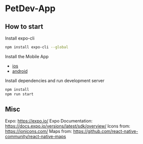 # PetDev-App


## How to start

Install expo-cli

```bash
npm install expo-cli --global
```

Install the Mobile App

- [ios](https://itunes.apple.com/app/apple-store/id982107779)
- [android](https://play.google.com/store/apps/details?id=host.exp.exponent&referrer=www)

Install dependencies and run development server

```bash
npm install
npm run start
```


## Misc

Expo: https://expo.io/
Expo Documentation: https://docs.expo.io/versions/latest/sdk/overview/
Icons from: https://ionicons.com/
Maps from: https://github.com/react-native-community/react-native-maps
